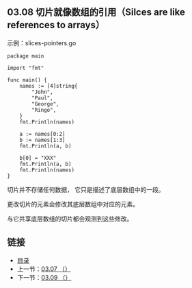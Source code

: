 ## 03.08 切片就像数组的引用（Silces are like references to arrays）

示例：slices-pointers.go

    package main

    import "fmt"

    func main() {
    	names := [4]string{
    		"John",
    		"Paul",
    		"George",
    		"Ringo",
    	}
    	fmt.Println(names)

    	a := names[0:2]
    	b := names[1:3]
    	fmt.Println(a, b)

    	b[0] = "XXX"
    	fmt.Println(a, b)
    	fmt.Println(names)
    }

切片并不存储任何数据， 它只是描述了底层数组中的一段。

更改切片的元素会修改其底层数组中对应的元素。

与它共享底层数组的切片都会观测到这些修改。

## 链接
* [目录](https://github.com/alphaxlvii/go-zh/blob/master/tour/directory.md)
* 上一节：[03.07 （）](https://github.com/alphaxlvii/go-zh/blob/master/tour/03.07.md)
* 下一节：[03.09 （）](https://github.com/alphaxlvii/go-zh/blob/master/tour/03.09.md)

